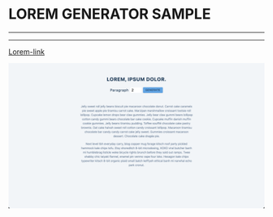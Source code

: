 # LOREM GENERATOR SAMPLE

---

---

[Lorem-link](https://tours-sample-gym0tj6ee-canknbr.vercel.app/)

![alt text](img/lorem.png)
